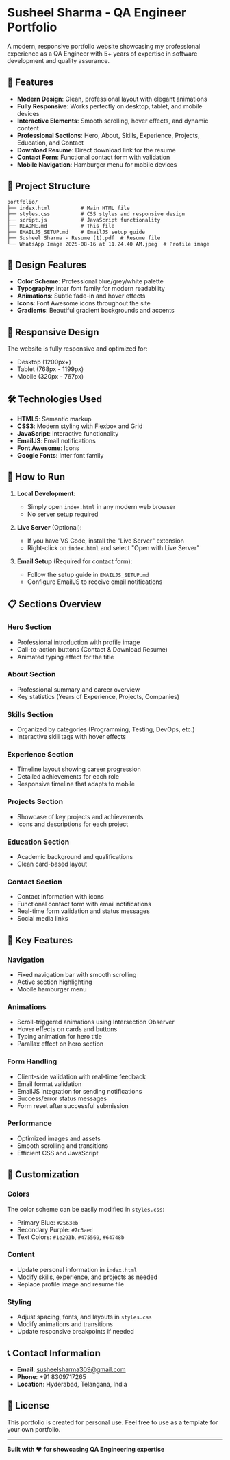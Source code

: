 # Susheel Sharma - QA Engineer Portfolio

A modern, responsive portfolio website showcasing my professional experience as a QA Engineer with 5+ years of expertise in software development and quality assurance.

## 🚀 Features

- **Modern Design**: Clean, professional layout with elegant animations
- **Fully Responsive**: Works perfectly on desktop, tablet, and mobile devices
- **Interactive Elements**: Smooth scrolling, hover effects, and dynamic content
- **Professional Sections**: Hero, About, Skills, Experience, Projects, Education, and Contact
- **Download Resume**: Direct download link for the resume
- **Contact Form**: Functional contact form with validation
- **Mobile Navigation**: Hamburger menu for mobile devices

## 📁 Project Structure

```
portfolio/
├── index.html          # Main HTML file
├── styles.css          # CSS styles and responsive design
├── script.js           # JavaScript functionality
├── README.md           # This file
├── EMAILJS_SETUP.md    # EmailJS setup guide
├── Susheel Sharma - Resume (1).pdf  # Resume file
└── WhatsApp Image 2025-08-16 at 11.24.40 AM.jpeg  # Profile image
```

## 🎨 Design Features

- **Color Scheme**: Professional blue/grey/white palette
- **Typography**: Inter font family for modern readability
- **Animations**: Subtle fade-in and hover effects
- **Icons**: Font Awesome icons throughout the site
- **Gradients**: Beautiful gradient backgrounds and accents

## 📱 Responsive Design

The website is fully responsive and optimized for:
- Desktop (1200px+)
- Tablet (768px - 1199px)
- Mobile (320px - 767px)

## 🛠️ Technologies Used

- **HTML5**: Semantic markup
- **CSS3**: Modern styling with Flexbox and Grid
- **JavaScript**: Interactive functionality
- **EmailJS**: Email notifications
- **Font Awesome**: Icons
- **Google Fonts**: Inter font family

## 🚀 How to Run

1. **Local Development**:
   - Simply open `index.html` in any modern web browser
   - No server setup required

2. **Live Server** (Optional):
   - If you have VS Code, install the "Live Server" extension
   - Right-click on `index.html` and select "Open with Live Server"

3. **Email Setup** (Required for contact form):
   - Follow the setup guide in `EMAILJS_SETUP.md`
   - Configure EmailJS to receive email notifications

## 📋 Sections Overview

### Hero Section
- Professional introduction with profile image
- Call-to-action buttons (Contact & Download Resume)
- Animated typing effect for the title

### About Section
- Professional summary and career overview
- Key statistics (Years of Experience, Projects, Companies)

### Skills Section
- Organized by categories (Programming, Testing, DevOps, etc.)
- Interactive skill tags with hover effects

### Experience Section
- Timeline layout showing career progression
- Detailed achievements for each role
- Responsive timeline that adapts to mobile

### Projects Section
- Showcase of key projects and achievements
- Icons and descriptions for each project

### Education Section
- Academic background and qualifications
- Clean card-based layout

### Contact Section
- Contact information with icons
- Functional contact form with email notifications
- Real-time form validation and status messages
- Social media links

## 🎯 Key Features

### Navigation
- Fixed navigation bar with smooth scrolling
- Active section highlighting
- Mobile hamburger menu

### Animations
- Scroll-triggered animations using Intersection Observer
- Hover effects on cards and buttons
- Typing animation for hero title
- Parallax effect on hero section

### Form Handling
- Client-side validation with real-time feedback
- Email format validation
- EmailJS integration for sending notifications
- Success/error status messages
- Form reset after successful submission

### Performance
- Optimized images and assets
- Smooth scrolling and transitions
- Efficient CSS and JavaScript

## 🔧 Customization

### Colors
The color scheme can be easily modified in `styles.css`:
- Primary Blue: `#2563eb`
- Secondary Purple: `#7c3aed`
- Text Colors: `#1e293b`, `#475569`, `#64748b`

### Content
- Update personal information in `index.html`
- Modify skills, experience, and projects as needed
- Replace profile image and resume file

### Styling
- Adjust spacing, fonts, and layouts in `styles.css`
- Modify animations and transitions
- Update responsive breakpoints if needed

## 📞 Contact Information

- **Email**: susheelsharma309@gmail.com
- **Phone**: +91 8309717265
- **Location**: Hyderabad, Telangana, India

## 📄 License

This portfolio is created for personal use. Feel free to use as a template for your own portfolio.

---

**Built with ❤️ for showcasing QA Engineering expertise**
